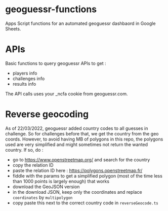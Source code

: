 # geoguessr-functions
Apps Script functions for an automated geoguessr dashbaord in Google Sheets.

# APIs
Basic functions to query geoguessr APIs to get : 
- players info
- challenges info
- results info

The API calls uses your _ncfa cookie from geoguessr.com.

# Reverse geocoding
As of 22/03/2022, geoguessr added country codes to all guesses in challenge. So for challenges before that, we get the country from the geo coords.
However, to avoid having MB of polygons in this repo, the polygons used are very simplified and might sometimes not return the wanted country.
If so, do : 
- go to https://www.openstreetmap.org/ and search for the country
- copy the relation ID
- paste the relation ID here : https://polygons.openstreetmap.fr/
- fiddle with the params to get a simplified polygon (most of the time less than 1000 points is largely enough) that works
- download the GeoJSON version
- in the download JSON, keep only the coordinates and replace `coordinates` by `multipolygon`
- copy paste this next to the correct country code in `reverseGeocode.ts`